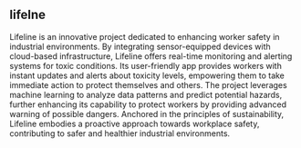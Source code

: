 ## lifelne
Lifeline is an innovative project dedicated to enhancing worker safety in industrial environments. By integrating sensor-equipped devices with cloud-based infrastructure, Lifeline offers real-time monitoring and alerting systems for toxic conditions. Its user-friendly app provides workers with instant updates and alerts about toxicity levels, empowering them to take immediate action to protect themselves and others. The project leverages machine learning to analyze data patterns and predict potential hazards, further enhancing its capability to protect workers by providing advanced warning of possible dangers. Anchored in the principles of sustainability, Lifeline embodies a proactive approach towards workplace safety, contributing to safer and healthier industrial environments.
